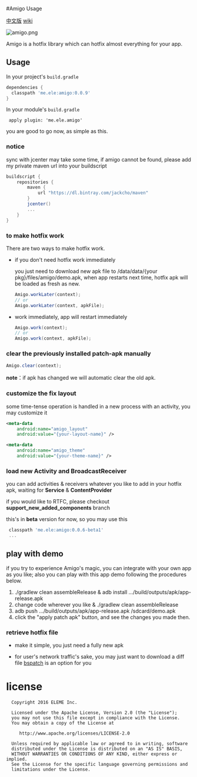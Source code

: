 #Amigo Usage

[中文版](https://github.com/eleme/Amigo/blob/master/README_zh.md#amigo)
[wiki](https://github.com/eleme/Amigo/wiki)

![amigo.png](http://amigotheband.com/wp-content/uploads/2015/02/logo_amigo-yellow.png)  

Amigo is a hotfix library which can hotfix almost everything for your app.

## Usage
In your project's `build.gradle`

```groovy
dependencies {
  classpath 'me.ele:amigo:0.0.9'
}
```
In your module's `build.gradle`

```
 apply plugin: 'me.ele.amigo'
```

you are good to go now, as simple as this.

### notice 

sync with jcenter may take some time, if amigo cannot be found, please add my private maven url into your buildscript

```groovy
buildscript {
    repositories {
        maven {
            url "https://dl.bintray.com/jackcho/maven"
        }
        jcenter()
        ...
    }
}
```

### to make hotfix work
There are two ways to make hotfix work.

* if you don't need hotfix work immediately

	you just need to download new apk file to /data/data/{your pkg}/files/amigo/demo.apk,
	when app restarts next time, hotfix apk will be loaded as fresh as new.

	```java
    Amigo.workLater(context);
    // or
    Amigo.workLater(context, apkFile);
    ```

* work immediately, app will restart immediately

	```java
	Amigo.work(context);
    // or
	Amigo.work(context, apkFile);
	```


### clear the previously installed patch-apk manually

```java
Amigo.clear(context);
```
**note**：if apk has changed we will automatic clear the old apk.

### customize the fix layout
some time-tense operation is handled in a new process with an activity, you may customize it

```xml
<meta-data
    android:name="amigo_layout"
    android:value="{your-layout-name}" />

<meta-data
    android:name="amigo_theme"
    android:value="{your-theme-name}" />

```

### load new Activity and BroadcastReceiver

you can add activities & receivers whatever you like to add in your hotfix apk,
waiting for **Service** & **ContentProvider**

if you would like to RTFC, please checkout **support_new_added_components** branch

this's in **beta** version for now, so you may use this

```groovy
 classpath 'me.ele:amigo:0.0.6-beta1'
 ...

```

play with demo
----

if you try to experience Amigo's magic, you can integrate with your own app as you like;
also you can play with this app demo following the procedures below.

   1. ./gradlew clean assembleRelease & adb install .../build/outputs/apk/app-release.apk
   2. change code wherever you like & ./gradlew clean assembleRelease
   3. adb push .../build/outputs/apk/app-release.apk /sdcard/demo.apk
   4. click the "apply patch apk" button, and see the changes you made then.
   
### retrieve hotfix file

- make it simple, you just need a fully new apk

- for user's network traffic's sake, you may just want to download a diff file
  [bspatch](https://github.com/eleme/bspatch) is an option for you


license
====

	  Copyright 2016 ELEME Inc.

	  Licensed under the Apache License, Version 2.0 (the "License");
	  you may not use this file except in compliance with the License.
	  You may obtain a copy of the License at

	     http://www.apache.org/licenses/LICENSE-2.0

	  Unless required by applicable law or agreed to in writing, software
	  distributed under the License is distributed on an "AS IS" BASIS,
	  WITHOUT WARRANTIES OR CONDITIONS OF ANY KIND, either express or implied.
	  See the License for the specific language governing permissions and
	  limitations under the License.

